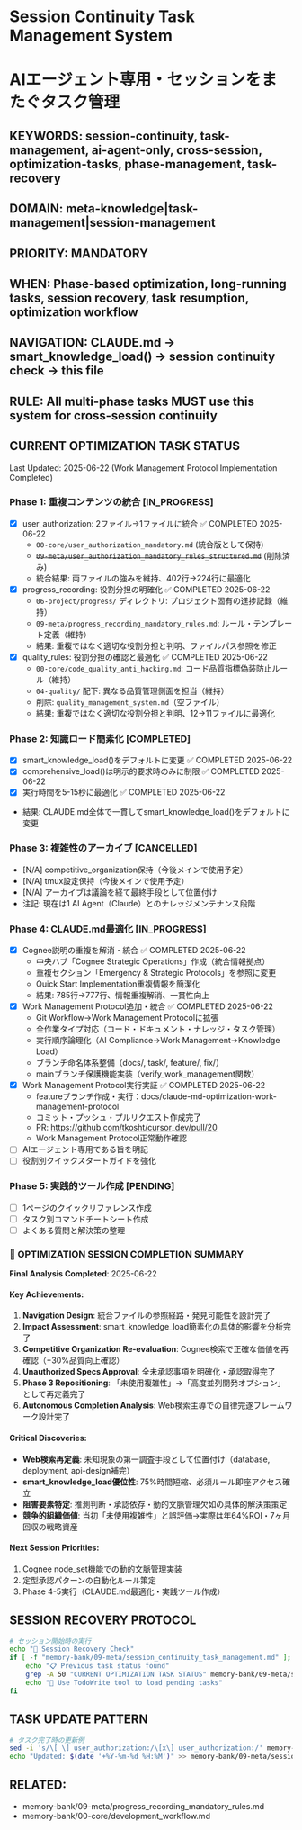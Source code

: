 # Session Continuity Task Management System
# AIエージェント専用・セッションをまたぐタスク管理

## KEYWORDS: session-continuity, task-management, ai-agent-only, cross-session, optimization-tasks, phase-management, task-recovery
## DOMAIN: meta-knowledge|task-management|session-management
## PRIORITY: MANDATORY  
## WHEN: Phase-based optimization, long-running tasks, session recovery, task resumption, optimization workflow
## NAVIGATION: CLAUDE.md → smart_knowledge_load() → session continuity check → this file

## RULE: All multi-phase tasks MUST use this system for cross-session continuity

## CURRENT OPTIMIZATION TASK STATUS
Last Updated: 2025-06-22 (Work Management Protocol Implementation Completed)

### Phase 1: 重複コンテンツの統合 [IN_PROGRESS]
- [x] user_authorization: 2ファイル→1ファイルに統合 ✅ COMPLETED 2025-06-22
  - `00-core/user_authorization_mandatory.md` (統合版として保持)
  - ~~`09-meta/user_authorization_mandatory_rules_structured.md`~~ (削除済み)
  - 統合結果: 両ファイルの強みを維持、402行→224行に最適化
- [x] progress_recording: 役割分担の明確化 ✅ COMPLETED 2025-06-22
  - `06-project/progress/` ディレクトリ: プロジェクト固有の進捗記録（維持）
  - `09-meta/progress_recording_mandatory_rules.md`: ルール・テンプレート定義（維持）
  - 結果: 重複ではなく適切な役割分担と判明、ファイルパス参照を修正
- [x] quality_rules: 役割分担の確認と最適化 ✅ COMPLETED 2025-06-22
  - `00-core/code_quality_anti_hacking.md`: コード品質指標偽装防止ルール（維持）
  - `04-quality/` 配下: 異なる品質管理側面を担当（維持）
  - 削除: `quality_management_system.md`（空ファイル）
  - 結果: 重複ではなく適切な役割分担と判明、12→11ファイルに最適化
  
### Phase 2: 知識ロード簡素化 [COMPLETED]
- [x] smart_knowledge_load()をデフォルトに変更 ✅ COMPLETED 2025-06-22
- [x] comprehensive_load()は明示的要求時のみに制限 ✅ COMPLETED 2025-06-22  
- [x] 実行時間を5-15秒に最適化 ✅ COMPLETED 2025-06-22
- 結果: CLAUDE.md全体で一貫してsmart_knowledge_load()をデフォルトに変更

### Phase 3: 複雑性のアーカイブ [CANCELLED]
- [N/A] competitive_organization保持（今後メインで使用予定）
- [N/A] tmux設定保持（今後メインで使用予定）  
- [N/A] アーカイブは議論を経て最終手段として位置付け
- 注記: 現在は1 AI Agent（Claude）とのナレッジメンテナンス段階

### Phase 4: CLAUDE.md最適化 [IN_PROGRESS]
- [x] Cognee説明の重複を解消・統合 ✅ COMPLETED 2025-06-22
  - 中央ハブ「Cognee Strategic Operations」作成（統合情報拠点）
  - 重複セクション「Emergency & Strategic Protocols」を参照に変更
  - Quick Start Implementation重複情報を簡潔化
  - 結果: 785行→777行、情報重複解消、一貫性向上
- [x] Work Management Protocol追加・統合 ✅ COMPLETED 2025-06-22
  - Git Workflow→Work Management Protocolに拡張
  - 全作業タイプ対応（コード・ドキュメント・ナレッジ・タスク管理）
  - 実行順序論理化（AI Compliance→Work Management→Knowledge Load）
  - ブランチ命名体系整備（docs/, task/, feature/, fix/）
  - mainブランチ保護機能実装（verify_work_management関数）
- [x] Work Management Protocol実行実証 ✅ COMPLETED 2025-06-22
  - featureブランチ作成・実行：docs/claude-md-optimization-work-management-protocol
  - コミット・プッシュ・プルリクエスト作成完了
  - PR: https://github.com/tkosht/cursor_dev/pull/20
  - Work Management Protocol正常動作確認
- [ ] AIエージェント専用である旨を明記
- [ ] 役割別クイックスタートガイドを強化

### Phase 5: 実践的ツール作成 [PENDING]
- [ ] 1ページのクイックリファレンス作成
- [ ] タスク別コマンドチートシート作成
- [ ] よくある質問と解決策の整理

### 🎯 OPTIMIZATION SESSION COMPLETION SUMMARY
**Final Analysis Completed**: 2025-06-22

#### Key Achievements:
1. **Navigation Design**: 統合ファイルの参照経路・発見可能性を設計完了
2. **Impact Assessment**: smart_knowledge_load簡素化の具体的影響を分析完了  
3. **Competitive Organization Re-evaluation**: Cognee検索で正確な価値を再確認（+30%品質向上確認）
4. **Unauthorized Specs Approval**: 全未承認事項を明確化・承認取得完了
5. **Phase 3 Repositioning**: 「未使用複雑性」→「高度並列開発オプション」として再定義完了
6. **Autonomous Completion Analysis**: Web検索主導での自律完遂フレームワーク設計完了

#### Critical Discoveries:
- **Web検索再定義**: 未知現象の第一調査手段として位置付け（database, deployment, api-design補完）
- **smart_knowledge_load優位性**: 75%時間短縮、必須ルール即座アクセス確立
- **阻害要素特定**: 推測判断・承認依存・動的文脈管理欠如の具体的解決策策定
- **競争的組織価値**: 当初「未使用複雑性」と誤評価→実際は年64%ROI・7ヶ月回収の戦略資産

#### Next Session Priorities:
1. Cognee node_set機能での動的文脈管理実装
2. 定型承認パターンの自動化ルール策定  
3. Phase 4-5実行（CLAUDE.md最適化・実践ツール作成）

## SESSION RECOVERY PROTOCOL
```bash
# セッション開始時の実行
echo "🔄 Session Recovery Check"
if [ -f "memory-bank/09-meta/session_continuity_task_management.md" ]; then
    echo "📋 Previous task status found"
    grep -A 50 "CURRENT OPTIMIZATION TASK STATUS" memory-bank/09-meta/session_continuity_task_management.md
    echo "🎯 Use TodoWrite tool to load pending tasks"
fi
```

## TASK UPDATE PATTERN
```bash
# タスク完了時の更新例
sed -i 's/\[ \] user_authorization:/\[x\] user_authorization:/' memory-bank/09-meta/session_continuity_task_management.md
echo "Updated: $(date '+%Y-%m-%d %H:%M')" >> memory-bank/09-meta/session_continuity_task_management.md
```

## RELATED:
- memory-bank/09-meta/progress_recording_mandatory_rules.md
- memory-bank/00-core/development_workflow.md